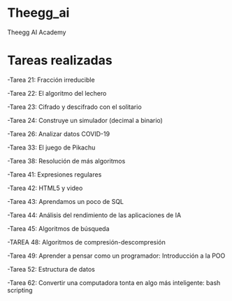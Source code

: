 # Theegg_ai

Theegg AI Academy

# Tareas realizadas

-Tarea 21: Fracción irreducible

-Tarea 22: El algoritmo del lechero

-Tarea 23: Cifrado y descifrado con el solitario

-Tarea 24: Construye un simulador (decimal a binario)

-Tarea 26: Analizar datos COVID-19

-Tarea 33: El juego de Pikachu

-Tarea 38: Resolución de más algoritmos

-Tarea 41: Expresiones regulares

-Tarea 42: HTML5 y video

-Tarea 43: Aprendamos un poco de SQL

-Tarea 44: Análisis del rendimiento de las aplicaciones de IA

-Tarea 45: Algoritmos de búsqueda

-TAREA 48: Algoritmos de compresión-descompresión

-Tarea 49: Aprender a pensar como un programador: Introducción a la POO

-Tarea 52: Estructura de datos

-Tarea 62: Convertir una computadora tonta en algo más inteligente: bash scripting
